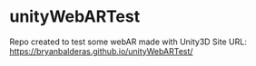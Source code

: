 # unityWebARTest
Repo created to test some webAR made with Unity3D
Site URL: https://bryanbalderas.github.io/unityWebARTest/
